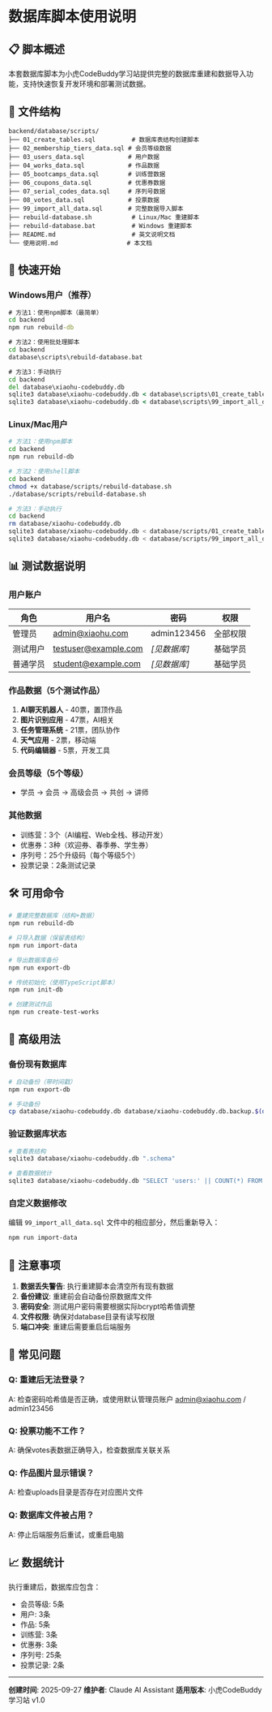 # 数据库脚本使用说明

## 📋 脚本概述

本套数据库脚本为小虎CodeBuddy学习站提供完整的数据库重建和数据导入功能，支持快速恢复开发环境和部署测试数据。

## 📁 文件结构

```
backend/database/scripts/
├── 01_create_tables.sql          # 数据库表结构创建脚本
├── 02_membership_tiers_data.sql # 会员等级数据
├── 03_users_data.sql            # 用户数据
├── 04_works_data.sql            # 作品数据
├── 05_bootcamps_data.sql        # 训练营数据
├── 06_coupons_data.sql          # 优惠券数据
├── 07_serial_codes_data.sql     # 序列号数据
├── 08_votes_data.sql            # 投票数据
├── 99_import_all_data.sql       # 完整数据导入脚本
├── rebuild-database.sh           # Linux/Mac 重建脚本
├── rebuild-database.bat          # Windows 重建脚本
├── README.md                     # 英文说明文档
└── 使用说明.md                   # 本文档
```

## 🚀 快速开始

### Windows用户（推荐）

```cmd
# 方法1：使用npm脚本（最简单）
cd backend
npm run rebuild-db

# 方法2：使用批处理脚本
cd backend
database\scripts\rebuild-database.bat

# 方法3：手动执行
cd backend
del database\xiaohu-codebuddy.db
sqlite3 database\xiaohu-codebuddy.db < database\scripts\01_create_tables.sql
sqlite3 database\xiaohu-codebuddy.db < database\scripts\99_import_all_data.sql
```

### Linux/Mac用户

```bash
# 方法1：使用npm脚本
cd backend
npm run rebuild-db

# 方法2：使用shell脚本
cd backend
chmod +x database/scripts/rebuild-database.sh
./database/scripts/rebuild-database.sh

# 方法3：手动执行
cd backend
rm database/xiaohu-codebuddy.db
sqlite3 database/xiaohu-codebuddy.db < database/scripts/01_create_tables.sql
sqlite3 database/xiaohu-codebuddy.db < database/scripts/99_import_all_data.sql
```

## 📊 测试数据说明

### 用户账户
| 角色 | 用户名 | 密码 | 权限 |
|------|--------|------|------|
| 管理员 | admin@xiaohu.com | admin123456 | 全部权限 |
| 测试用户 | testuser@example.com | *[见数据库]* | 基础学员 |
| 普通学员 | student@example.com | *[见数据库]* | 基础学员 |

### 作品数据（5个测试作品）
1. **AI聊天机器人** - 40票，置顶作品
2. **图片识别应用** - 47票，AI相关
3. **任务管理系统** - 21票，团队协作
4. **天气应用** - 2票，移动端
5. **代码编辑器** - 5票，开发工具

### 会员等级（5个等级）
- 学员 → 会员 → 高级会员 → 共创 → 讲师

### 其他数据
- 训练营：3个（AI编程、Web全栈、移动开发）
- 优惠券：3种（欢迎券、春季券、学生券）
- 序列号：25个升级码（每个等级5个）
- 投票记录：2条测试记录

## 🛠️ 可用命令

```bash
# 重建完整数据库（结构+数据）
npm run rebuild-db

# 只导入数据（保留表结构）
npm run import-data

# 导出数据库备份
npm run export-db

# 传统初始化（使用TypeScript脚本）
npm run init-db

# 创建测试作品
npm run create-test-works
```

## 🔧 高级用法

### 备份现有数据库
```bash
# 自动备份（带时间戳）
npm run export-db

# 手动备份
cp database/xiaohu-codebuddy.db database/xiaohu-codebuddy.db.backup.$(date +%Y%m%d_%H%M%S)
```

### 验证数据库状态
```bash
# 查看表结构
sqlite3 database/xiaohu-codebuddy.db ".schema"

# 查看数据统计
sqlite3 database/xiaohu-codebuddy.db "SELECT 'users:' || COUNT(*) FROM users UNION SELECT 'works:' || COUNT(*) FROM works UNION SELECT 'votes:' || COUNT(*) FROM votes;"
```

### 自定义数据修改
编辑 `99_import_all_data.sql` 文件中的相应部分，然后重新导入：
```bash
npm run import-data
```

## 🚨 注意事项

1. **数据丢失警告**: 执行重建脚本会清空所有现有数据
2. **备份建议**: 重建前会自动备份原数据库文件
3. **密码安全**: 测试用户密码需要根据实际bcrypt哈希值调整
4. **文件权限**: 确保对database目录有读写权限
5. **端口冲突**: 重建后需要重启后端服务

## 🐛 常见问题

### Q: 重建后无法登录？
A: 检查密码哈希值是否正确，或使用默认管理员账户 admin@xiaohu.com / admin123456

### Q: 投票功能不工作？
A: 确保votes表数据正确导入，检查数据库关联关系

### Q: 作品图片显示错误？
A: 检查uploads目录是否存在对应图片文件

### Q: 数据库文件被占用？
A: 停止后端服务后重试，或重启电脑

## 📈 数据统计

执行重建后，数据库应包含：
- 会员等级: 5条
- 用户: 3条
- 作品: 5条
- 训练营: 3条
- 优惠券: 3条
- 序列号: 25条
- 投票记录: 2条

---

**创建时间**: 2025-09-27
**维护者**: Claude AI Assistant
**适用版本**: 小虎CodeBuddy学习站 v1.0